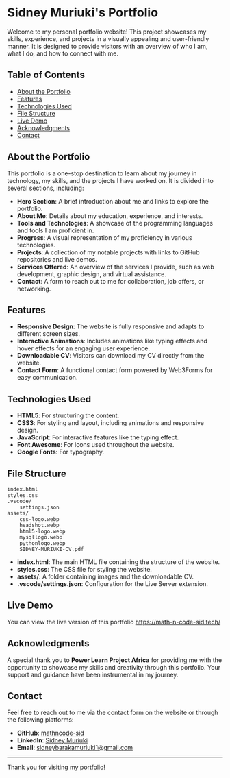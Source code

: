 # Sidney Muriuki's Portfolio

Welcome to my personal portfolio website! This project showcases my skills, experience, and projects in a visually appealing and user-friendly manner. It is designed to provide visitors with an overview of who I am, what I do, and how to connect with me.

## Table of Contents

- [About the Portfolio](#about-the-portfolio)
- [Features](#features)
- [Technologies Used](#technologies-used)
- [File Structure](#file-structure)
- [Live Demo](#live-demo)
- [Acknowledgments](#acknowledgments)
- [Contact](#contact)

## About the Portfolio

This portfolio is a one-stop destination to learn about my journey in technology, my skills, and the projects I have worked on. It is divided into several sections, including:

- **Hero Section**: A brief introduction about me and links to explore the portfolio.
- **About Me**: Details about my education, experience, and interests.
- **Tools and Technologies**: A showcase of the programming languages and tools I am proficient in.
- **Progress**: A visual representation of my proficiency in various technologies.
- **Projects**: A collection of my notable projects with links to GitHub repositories and live demos.
- **Services Offered**: An overview of the services I provide, such as web development, graphic design, and virtual assistance.
- **Contact**: A form to reach out to me for collaboration, job offers, or networking.

## Features

- **Responsive Design**: The website is fully responsive and adapts to different screen sizes.
- **Interactive Animations**: Includes animations like typing effects and hover effects for an engaging user experience.
- **Downloadable CV**: Visitors can download my CV directly from the website.
- **Contact Form**: A functional contact form powered by Web3Forms for easy communication.

## Technologies Used

- **HTML5**: For structuring the content.
- **CSS3**: For styling and layout, including animations and responsive design.
- **JavaScript**: For interactive features like the typing effect.
- **Font Awesome**: For icons used throughout the website.
- **Google Fonts**: For typography.

## File Structure

```
index.html
styles.css
.vscode/
    settings.json
assets/
    css-logo.webp
    headshot.webp
    html5-logo.webp
    mysqllogo.webp
    pythonlogo.webp
    SIDNEY-MURIUKI-CV.pdf
```

- **index.html**: The main HTML file containing the structure of the website.
- **styles.css**: The CSS file for styling the website.
- **assets/**: A folder containing images and the downloadable CV.
- **.vscode/settings.json**: Configuration for the Live Server extension.


## Live Demo

You can view the live version of this portfolio https://math-n-code-sid.tech/

## Acknowledgments

A special thank you to **Power Learn Project Africa** for providing me with the opportunity to showcase my skills and creativity through this portfolio. Your support and guidance have been instrumental in my journey.

## Contact

Feel free to reach out to me via the contact form on the website or through the following platforms:

- **GitHub**: [mathncode-sid](https://github.com/mathncode-sid)
- **LinkedIn**: [Sidney Muriuki](https://www.linkedin.com/in/sidney-muriuki-688207285/)
- **Email**: [sidneybarakamuriuki1@gmail.com](mailto:sidneybarakamuriuki1@gmail.com)

---

Thank you for visiting my portfolio!

